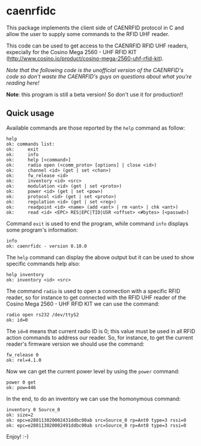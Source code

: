 caenrfidc
=========

This package implements the client side of CAENRFID protocol in C and allow
the user to supply some commands to the RFID UHF reader.

This code can be used to get access to the CAENRFID RFID UHF readers,
expecially for the Cosino Mega 2560 - UHF RFID KIT
(http://www.cosino.io/product/cosino-mega-2560-uhf-rfid-kit).

<em>Note that the following code is the unofficial version of the CAENRFID's code so
don't waste the CAENRFID's guys on questions about what you're reading here!</em>

<b>Note</b>: this program is still a beta version! So don't use it for production!!


Quick usage
-----------

Available commands are those reported by the <code>help</code> command as follow:

    help
    ok: commands list:
    ok: 	exit 
    ok: 	info 
    ok: 	help [<command>]
    ok: 	radio open (<comm_proto> [options] | close <id>)
    ok: 	channel <id> (get | set <chan>)
    ok: 	fw_release <id>
    ok: 	inventory <id> <src>
    ok: 	modulation <id> (get | set <proto>)
    ok: 	power <id> (get | set <pow>)
    ok: 	protocol <id> (get | set <proto>)
    ok: 	regulation <id> (get | set <reg>)
    ok: 	readpoint <id> <name> (add <ant> | rm <ant> | chk <ant>)
    ok: 	read <id> <EPC> RES|EPC|TID|USR <offset> <#bytes> [<passwd>]

Command <code>exit</code> is used to end the program, while command <code>info</code> displays some
program's information:

    info
    ok: caenrfidc - version 0.10.0

The <code>help</code> command can display the above output but it can be used to show
specific commands help also:

    help inventory
    ok: inventory <id> <src>

The command <code>radio</code> is used to open a connection with a specific RFID reader,
so for instance to get connected with the RFID UHF reader of the Cosino Mega
2560 - UHF RFID KIT we can use the command:

    radio open rs232 /dev/ttyS2 
    ok: id=0

The <code>id=0</code> means that current radio ID is 0; this value must be used in all
RFID action commands to address our reader. So, for instance, to get the
current reader's firmware version we should use the command:

    fw_release 0
    ok: rel=4.1.0

Now we can get the current power level by using the <code>power</code> command:

    power 0 get
    ok: pow=446

In the end, to do an inventory we can use the homonymous command:

    inventory 0 Source_0
    ok: size=2
    ok: epc=e280113020002431ddbc00ab src=Source_0 rp=Ant0 type=3 rssi=0
    ok: epc=e280113020002491ddbc00ab src=Source_0 rp=Ant0 type=3 rssi=0

Enjoy! :-)
